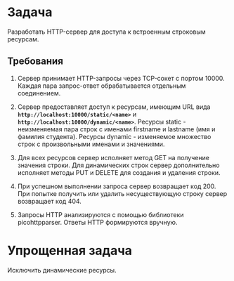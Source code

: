 
# Задача

Разработать HTTP-сервер для доступа к встроенным строковым ресурсам.

## Требования

1. Сервер принимает HTTP-запросы через TCP-сокет с портом 10000. Каждая пара
   запрос-ответ обрабатывается отдельным соединением.

2. Сервер предоставляет доступ к ресурсам, имеющим URL вида
   **`http://localhost:10000/static/<name>`** и
   **`http://localhost:10000/dynamic/<name>`**. Ресурсы static - неизменяемая
   пара строк с именами firstname и lastname (имя и фамилия студента). Ресурсы
   dynamic - изменяемое множество строк с произвольными именами и значениями.

3. Для всех ресурсов сервер исполняет метод GET на получение значения строки.
   Для динамических строк сервер дополнительно исполняет методы PUT и DELETE
   для создания и удаления строки.

4. При успешном выполнении запроса сервер возвращает код 200. При попытке
   получить или удалить несуществующую строку сервер возвращает код 404.

5. Запросы HTTP анализируются с помощью библиотеки picohttpparser. Ответы HTTP
   формируются вручную.

# Упрощенная задача

Исключить динамические ресурсы.
